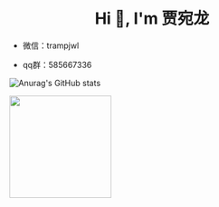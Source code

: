 <h1 align="center">Hi 👋, I'm 贾宛龙</h1>

- 微信：trampjwl

- qq群：585667336

![Anurag's GitHub stats](https://github-readme-stats.vercel.app/api?username=jiawanlong&show_icons=true&theme=algolia&include_all_commits=true&count_private=true)


  <img height="180em" src="https://github-readme-stats-eight-theta.vercel.app/api?username=jiawanlong&show_icons=true&theme=algolia&include_all_commits=true&count_private=true"/>

